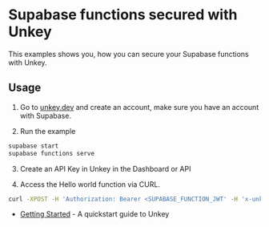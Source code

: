 # Supabase functions secured with Unkey

This examples shows you, how you can secure your Supabase functions with Unkey.

## Usage

1. Go to [unkey.dev](https://unkey.dev/app) and create an account, make sure you have an account with Supabase.

2. Run the example
```bash
supabase start
supabase functions serve
```
3. Create an API Key in Unkey in the Dashboard or API

4. Access the Hello world function via CURL.

```bash
curl -XPOST -H 'Authorization: Bearer <SUPABASE_FUNCTION_JWT' -H 'x-unkey-api-key: <API_KEY_FROM_UNKEY' -H "Content-type: application/json" 'http://localhost:54321/functions/v1/hello-world'
```

- [Getting Started](https://docs.unkey.dev/quickstart) - A quickstart guide to Unkey